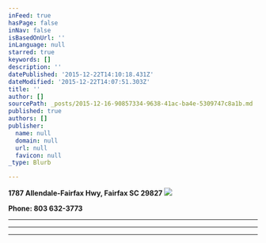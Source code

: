 ```yaml
---
inFeed: true
hasPage: false
inNav: false
isBasedOnUrl: ''
inLanguage: null
starred: true
keywords: []
description: ''
datePublished: '2015-12-22T14:10:18.431Z'
dateModified: '2015-12-22T14:07:51.303Z'
title: ''
author: []
sourcePath: _posts/2015-12-16-90857334-9638-41ac-ba4e-5309747c8a1b.md
published: true
authors: []
publisher:
  name: null
  domain: null
  url: null
  favicon: null
_type: Blurb

---
```

**1787 Allendale-Fairfax Hwy, Fairfax  SC  29827**
![](https://s3-us-west-2.amazonaws.com/the-grid-img/p/f7f5eafbd51523a51737c173655b63a28c231361.jpg)

**Phone:  803 632-3773**

****

****

****